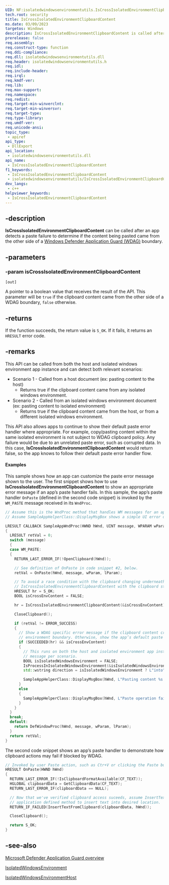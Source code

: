 ```yaml
---
UID: NF:isolatedwindowsenvironmentutils.IsCrossIsolatedEnvironmentClipboardContent
tech.root: security
title: IsCrossIsolatedEnvironmentClipboardContent
ms.date: 03/09/2023
targetos: Windows
description: IsCrossIsolatedEnvironmentClipboardContent is called after an app detects a paste failure to determine if the content being pasted came from the other side of a Windows Defender Application Guard (WDAG) boundary.
prerelease: false
req.assembly: 
req.construct-type: function
req.ddi-compliance: 
req.dll: isolatedwindowsenvironmentutils.dll
req.header: isolatedwindowsenvironmentutils.h
req.idl: 
req.include-header: 
req.irql: 
req.kmdf-ver: 
req.lib: 
req.max-support: 
req.namespace: 
req.redist: 
req.target-min-winverclnt: 
req.target-min-winversvr: 
req.target-type: 
req.type-library: 
req.umdf-ver: 
req.unicode-ansi: 
topic_type:
 - apiref
api_type:
 - DllExport
api_location:
 - isolatedwindowsenvironmentutils.dll
api_name:
 - IsCrossIsolatedEnvironmentClipboardContent
f1_keywords:
 - IsCrossIsolatedEnvironmentClipboardContent
 - isolatedwindowsenvironmentutils/IsCrossIsolatedEnvironmentClipboardContent
dev_langs:
 - c++
helpviewer_keywords:
 - IsCrossIsolatedEnvironmentClipboardContent
---
```


## -description

**IsCrossIsolatedEnvironmentClipboardContent** can be called after an app detects a paste failure to determine if the content being pasted came from the other side of a [Windows Defender Application Guard (WDAG)](/windows/security/threat-protection/microsoft-defender-application-guard/md-app-guard-overview) boundary.

## -parameters

### -param isCrossIsolatedEnvironmentClipboardContent

`[out]`

A pointer to a boolean value that receives the result of the API. This parameter will be `true` if the clipboard content came from the other side of a WDAG boundary, `false` otherwise.

## -returns

If the function succeeds, the return value is `S_OK`. If it fails, it returns an `HRESULT` error code.

## -remarks

This API can be called from both the host and isolated windows environment app instance and can detect both relevant scenarios:

- Scenario 1 -  Called from a host document (ex: pasting content to the host)
  - Returns true if the clipboard content came from any isolated windows environment.
- Scenario 2 -  Called from an isolated windows environment document (ex: pasting content to isolated environment)
  - Returns true if the clipboard content came from the host, or from a different isolated windows environment.

This API also allows apps to continue to show their default paste error handler where appropriate. For example, copy/pasting content within the same isolated environment is not subject to WDAG clipboard policy. Any failure would be due to an unrelated paste error, such as corrupted data. In this case, **IsCrossIsolatedEnvironmentClipboardContent** would return false, so the app knows to follow their default paste error handler flow.

#### Examples

This sample shows how an app can customize the paste error message shown to the user. The first snippet shows how to use **IsCrossIsolatedEnvironmentClipboardContent** to show an appropriate error message if an app’s paste handler fails. In this sample, the app’s paste handler `OnPaste` (defined in the second code snippet) is invoked by the `WM_PASTE` message received in its `WndProc`.

```cpp
// Assume this is the WndProc method that handles WM messages for an app.
// Assume SampleAppHelperClass::DisplayMsgBox shows a simple UI error dialog with given string.

LRESULT CALLBACK SampleAppWndProc(HWND hWnd, UINT message, WPARAM wParam, LPARAM lParam)
{
  LRESULT retVal = 0;
  switch (message)
  {
  case WM_PASTE:
  {
    RETURN_LAST_ERROR_IF(!OpenClipboard(hWnd));

    // See definition of OnPaste in code snippet #2, below.
    retVal = OnPaste(hWnd, message, wParam, lParam);

    // To avoid a race condition with the clipboard changing underneath us, call
    // IsCrossIsolatedEnvironmentClipboardContent with the clipboard still open.
    HRESULT hr = S_OK;
    BOOL isCrossEnvContent = FALSE;

    hr = IsCrossIsolatedEnvironmentClipboardContent(&isCrossEnvContent);

    CloseClipboard();

    if (retVal != ERROR_SUCCESS)
    {
      // Show a WDAG specific error message if the clipboard content crossed the host/isolated
      // environment boundary. Otherwise, show the app’s default paste error message.
      if (SUCCEEDED(hr) && isCrossEnvContent)
      {
        // This runs on both the host and isolated environment app instance, so customize error
        // message per scenario.
        BOOL isIsolatedWindowsEnvironment = FALSE;
        IsProcessInIsolatedWindowsEnvironment(&isIsolatedWindowsEnvironment);
        std::wstring direction = isIsolatedWindowsEnvironment ? L"into" : L"from";

        SampleAppHelperClass::DisplayMsgBox(hWnd, L"Pasting content %s a WDAG document failed, verify this operation is permitted by your administrator.\n", direction.c_str());
      }
      else
      {
        SampleAppHelperClass::DisplayMsgBox(hWnd, L"Paste operation failed.\nError code 0x%x", retVal);
      }
    }
  }
  break;
  default:
    return DefWindowProc(hWnd, message, wParam, lParam);
  }
  return retVal;
}
```

The second code snippet shows an app’s paste handler to demonstrate how clipboard actions may fail if blocked by WDAG.

```cpp
// Invoked by user Paste action, such as Ctr+V or clicking the Paste button.
HRESULT OnPaste(HWND hWnd)
{
  RETURN_LAST_ERROR_IF(!IsClipboardFormatAvailable(CF_TEXT));
  HGLOBAL clipboardData = GetClipboardData(CF_TEXT);
  RETURN_LAST_ERROR_IF(clipboardData == NULL);

  // Now that we've verified clipboard access suceeds, assume InsertTextFromClipboard is an
  // application defined method to insert text into desired location.
  RETURN_IF_FAILED(InsertTextFromClipboard(clipboardData, hWnd));

  CloseClipboard();

  return S_OK;
}
```

## -see-also

[Microsoft Defender Application Guard overview](/windows/security/threat-protection/microsoft-defender-application-guard/md-app-guard-overview)

[IsolatedWindowsEnvironment](/uwp/api/windows.security.isolation.isolatedwindowsenvironment)

[IsolatedWindowsEnvironmentHost](/uwp/api/windows.security.isolation.isolatedwindowsenvironmenthost)
